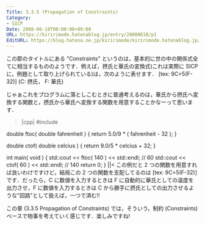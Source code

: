 ```yaml
---
Title: 3.3.5 (Propagation of Constraints)
Category:
- SICP
Date: 2008-06-18T00:00:00+09:00
URL: https://kiririmode.hatenablog.jp/entry/20080618/p1
EditURL: https://blog.hatena.ne.jp/kiririmode/kiririmode.hatenablog.jp/atom/entry/8454420450078214747
---
```



この節のタイトルにある "Constraints" というのは，基本的に世の中の関係式全てに相当するもののようです．例えば，摂氏と華氏の変換式(これは実際に SICP に，例題として取り上げられている)は，次のように表せます．
[tex: 9C=5(F-32)]
(C: 摂氏， F: 華氏)

じゃぁこれをプログラムに落としこむときに普通考えるのは，華氏から摂氏へ変換する関数と，摂氏から華氏へ変換する関数を用意することかなーって思います．
>|cpp|
#include <iostream>

double ftoc( double fahrenheit ) {
    return 5.0/9 * ( fahrenheit - 32 );
}

double ctof( double celcius ) {
    return 9.0/5 * celcius + 32;
}

int main( void ) {
    std::cout << ftoc( 140 ) << std::endl;  // 60
    std::cout << ctof( 60 ) << std::endl;   // 140
    return 0;
}
||<
この例だと 2 つの関数を用意すれば良いわけですけど，結局この 2 つの関数を支配してるのは [tex: 9C=5(F-32)] です．だったら，C に数値を入力するときは F に自動的に華氏としての温度を出力させ，F に数値を入力するときは C から勝手に摂氏としての出力させるような"回路"として扱えば，一つで済む!!

この章 (3.3.5 Propagation of Constraints) では，そういう，制約 (Constraints) ベースで物事を考えていく感じです．楽しみですね!
